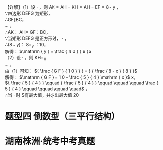【详解】（1）设 $\cdot$ ，则 ${ \mathrm { A K } } { = } { \mathrm { A H } } - { \mathrm { K H } } { = } { \mathrm { A H } } - { \mathrm { E F } } { = } 8 \textrm { - } \mathrm { y }$ ，  
∵四边形 DEFG 为矩形，  
∴GF∥BC，  
$-$ ，  
∴AK： $\mathrm { A H } =$ GF：BC，  
∵当矩形 DEFG 是正方形时， $\cdot$ ，  
∴(8﹣y)： ${ 8 = _ { \mathrm { y } } }$ ：10，  
解得： $\mathrm { y } = \frac { 4 0 } { 9 }$   
（2）设 $\cdot$ ，则 $\mathrm { K H } { = } _ { \mathrm { X } }$   
$-$ ，  
由（1）可知： ${ \frac { G F } { 1 0 } } { = } { \frac { 8 - x } { 8 } }$   
解得： $\mathrm { G F } = 1 0 - \frac { 5 } { 4 } \mathrm { x }$ x，  
${ \frac { 5 } { 4 } } \qquad { \frac { 5 } { 4 } } \qquad \qquad \qquad \frac { 5 } { 4 } \qquad \qquad \qquad \quad$ ，  
∴当 $\cdot$ 时 S有最大值，并求出最大值 20

# 题型四 倒数型（三平行结构）

# 湖南株洲·统考中考真题
